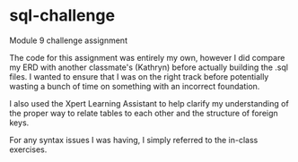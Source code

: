 # sql-challenge
Module 9 challenge assignment

The code for this assignment was entirely my own, however I did compare my ERD with another
classmate's (Kathryn) before actually building the .sql files. I wanted to ensure that I was on the right track before potentially wasting a bunch of time on something with an incorrect foundation. 

I also used the Xpert Learning Assistant to help clarify my understanding of the proper way to relate tables to each other and the structure of foreign keys.

For any syntax issues I was having, I simply referred to the in-class exercises.
